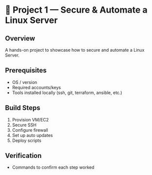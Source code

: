 # 🚀 Project 1 — Secure & Automate a Linux Server

## Overview
A hands-on project to showcase how to secure and automate a Linux Server.

## Prerequisites
- OS / version
- Required accounts/keys
- Tools installed locally (ssh, git, terraform, ansible, etc.)

## Build Steps
1. Provision VM/EC2
2. Secure SSH
3. Configure firewall
4. Set up auto updates
5. Deploy scripts

## Verification
- Commands to confirm each step worked
